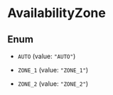 

# AvailabilityZone

## Enum


* `AUTO` (value: `"AUTO"`)

* `ZONE_1` (value: `"ZONE_1"`)

* `ZONE_2` (value: `"ZONE_2"`)


